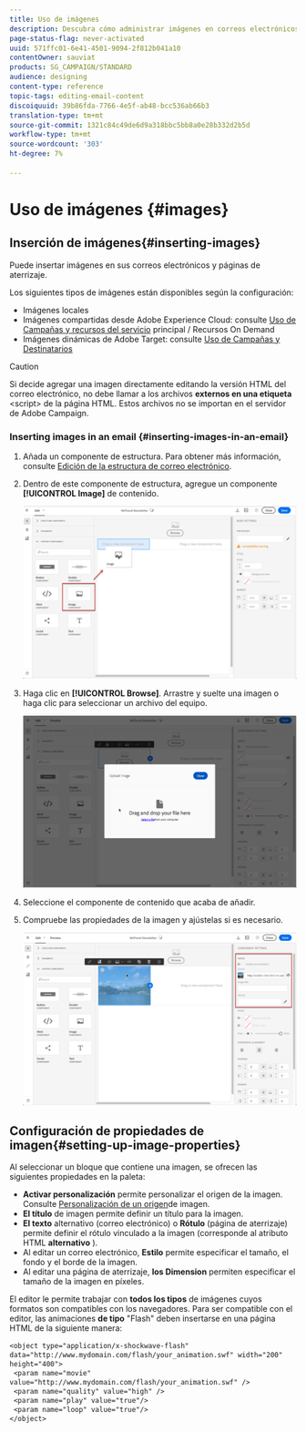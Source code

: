 ```yaml
---
title: Uso de imágenes
description: Descubra cómo administrar imágenes en correos electrónicos con el Diseñador de correo electrónico.
page-status-flag: never-activated
uuid: 571ffc01-6e41-4501-9094-2f812b041a10
contentOwner: sauviat
products: SG_CAMPAIGN/STANDARD
audience: designing
content-type: reference
topic-tags: editing-email-content
discoiquuid: 39b86fda-7766-4e5f-ab48-bcc536ab66b3
translation-type: tm+mt
source-git-commit: 1321c84c49de6d9a318bbc5bb8a0e28b332d2b5d
workflow-type: tm+mt
source-wordcount: '303'
ht-degree: 7%

---
```



# Uso de imágenes {#images}

## Inserción de imágenes{#inserting-images}

Puede insertar imágenes en sus correos electrónicos y páginas de aterrizaje.

Los siguientes tipos de imágenes están disponibles según la configuración:

* Imágenes locales
* Imágenes compartidas desde Adobe Experience Cloud: consulte [Uso de Campañas y recursos del servicio](../../integrating/using/working-with-campaign-and-assets-core-service.md) principal / Recursos On Demand
* Imágenes dinámicas de Adobe Target: consulte [Uso de Campañas y Destinatarios](../../integrating/using/about-campaign-target-integration.md)

>[!CAUTION]
>
>Si decide agregar una imagen directamente editando la versión HTML del correo electrónico, no debe llamar a los archivos **externos en una etiqueta** &lt;script> de la página HTML. Estos archivos no se importan en el servidor de Adobe Campaign.

### Inserting images in an email {#inserting-images-in-an-email}

1. Añada un componente de estructura. Para obtener más información, consulte [Edición de la estructura de correo electrónico](../../designing/using/designing-from-scratch.md#defining-the-email-structure).
1. Dentro de este componente de estructura, agregue un componente **[!UICONTROL Image]** de contenido.

   ![](assets/des_insert_images_1.png)

1. Haga clic en **[!UICONTROL Browse]**. Arrastre y suelte una imagen o haga clic para seleccionar un archivo del equipo.

   ![](assets/des_insert_images_2.png)

1. Seleccione el componente de contenido que acaba de añadir.
1. Compruebe las propiedades de la imagen y ajústelas si es necesario.

   ![](assets/des_insert_images_3.png)

## Configuración de propiedades de imagen{#setting-up-image-properties}

Al seleccionar un bloque que contiene una imagen, se ofrecen las siguientes propiedades en la paleta:

* **Activar personalización** permite personalizar el origen de la imagen. Consulte [Personalización de un origen](../../designing/using/personalization.md#personalizing-an-image-source)de imagen.
* **El título** de imagen permite definir un título para la imagen.
* **El texto** alternativo (correo electrónico) o **Rótulo** (página de aterrizaje) permite definir el rótulo vinculado a la imagen (corresponde al atributo HTML **alternativo** ).
* Al editar un correo electrónico, **Estilo** permite especificar el tamaño, el fondo y el borde de la imagen.
* Al editar una página de aterrizaje, **los Dimension** permiten especificar el tamaño de la imagen en píxeles.

El editor le permite trabajar con **todos los tipos** de imágenes cuyos formatos son compatibles con los navegadores. Para ser compatible con el editor, las animaciones **de tipo** &quot;Flash&quot; deben insertarse en una página HTML de la siguiente manera:

```
<object type="application/x-shockwave-flash" data="http://www.mydomain.com/flash/your_animation.swf" width="200" height="400">
 <param name="movie" value="http://www.mydomain.com/flash/your_animation.swf" />
 <param name="quality" value="high" />
 <param name="play" value="true"/>
 <param name="loop" value="true"/> 
</object>
```

<!--
## Modifying images with the Adobe Creative SDK{#modifying-images-with-the-adobe-creative-sdk}

You can edit images and use a complete set of features powered by the Adobe Creative SDK to enhance your images directly in the content editor when editing emails or landing pages.

The image editor offers a powerful, full-featured image editing UI component that allows you to edit images and apply effects and frames, original high-quality stickers, beautiful overlays, fun features like tilt shift and color splash, pro-level adjustments and more.

To modify an image with the Adobe Creative SDK:

1. Select the image.
1. In the toolbar, click the Creative Cloud icon.

   ![](assets/des_creative_sdk_icon.png)

1. Select the tool you want to use through the icons on the top of the window to modify the image.

   ![](assets/email_designer_ccsdktoolbar.png)

1. Click **[!UICONTROL Save]** when modifications are done. The updated image is saved on Adobe Campaign server and ready to be used.

>[!NOTE]
>
>Tools offered in the image editor cannot be customized.
-->